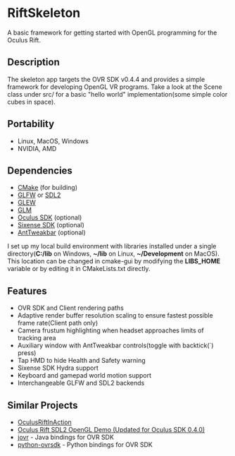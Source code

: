 RiftSkeleton
============

A basic framework for getting started with OpenGL programming for the Oculus Rift.

## Description 
The skeleton app targets the OVR SDK v0.4.4 and provides a simple framework for developing OpenGL VR programs. Take a look at the Scene class under src/ for a basic "hello world" implementation(some simple color cubes in space).

## Portability 

 - Linux, MacOS, Windows  
 - NVIDIA, AMD

## Dependencies 
 - [CMake](http://www.cmake.org/) (for building)
 - [GLFW](http://www.glfw.org/download.html) or [SDL2](https://www.libsdl.org/download-2.0.php)
 - [GLEW](http://glew.sourceforge.net/)
 - [GLM](http://glm.g-truc.net/0.9.6/index.html)
 - [Oculus SDK](https://developer.oculus.com/downloads/) (optional)
 - [Sixense SDK](http://sixense.com/windowssdkdownload) (optional)
 - [AntTweakbar](http://anttweakbar.sourceforge.net/doc/tools:anttweakbar:download) (optional)

I set up my local build environment with libraries installed under a single directory(**C:/lib** on Windows, **~/lib** on Linux, **~/Development** on MacOS). This location can be changed in cmake-gui by modifying the **LIBS_HOME** variable or by editing it in CMakeLists.txt directly.

## Features 
 - OVR SDK and Client rendering paths  
 - Adaptive render buffer resolution scaling to ensure fastest possible frame rate(Client path only)  
 - Camera frustum highlighting when headset approaches limits of tracking area  
 - Auxiliary window with AntTweakbar controls(toggle with backtick(`) press)  
 - Tap HMD to hide Health and Safety warning  
 - Sixense SDK Hydra support  
 - Keyboard and gamepad world motion support
 - Interchangeable GLFW and SDL2 backends  

## Similar Projects 
 - [OculusRiftInAction](https://github.com/jherico/OculusRiftInAction)  
 - [Oculus Rift SDL2 OpenGL Demo (Updated for Oculus SDK 0.4.0)](https://forums.oculus.com/viewtopic.php?f=30&t=8948)  
 - [jovr](https://github.com/jherico/jovr) - Java bindings for OVR SDK  
 - [python-ovrsdk](https://github.com/jherico/python-ovrsdk) - Python bindings for OVR SDK  
